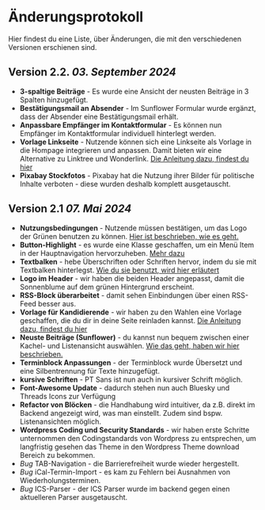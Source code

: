 # Änderungsprotokoll

Hier findest du eine Liste, über Änderungen, die mit den verschiedenen Versionen erschienen sind.

## Version 2.2. *03. September 2024*
* **3-spaltige Beiträge** - Es wurde eine Ansicht der neusten Beiträge in 3 Spalten hinzugefügt.
* **Bestätigungsmail an Absender** - Im Sunflower Formular wurde ergänzt, dass der Absender eine Bestätigungsmail erhält.
* **Anpassbare Empfänger im Kontaktformular** - Es können nun Empfänger im Kontaktformular individuell hinterlegt werden.
* **Vorlage Linkseite** - Nutzende können sich eine Linkseite als Vorlage in die Hompage integrieren und anpassen. Damit bieten wir eine Alternative zu Linktree und Wonderlink. [Die Anleitung dazu, findest du hier](blocks.md#vorlagen)
* **Pixabay Stockfotos** - Pixabay hat die Nutzung ihrer Bilder für politische Inhalte verboten - diese wurden deshalb komplett ausgetauscht.

## Version 2.1 *07. Mai 2024*
* **Nutzungsbedingungen** - Nutzende müssen bestätigen, um das Logo der Grünen benutzen zu können. [Hier ist beschrieben, wie es geht.](setup.md#theme-aktivieren)
* **Button-Highlight** - es wurde eine Klasse geschaffen, um ein Menü Item in der Hauptnavigation hervorzuheben. [Mehr dazu](menus.md#wie-setze-ich-einen-highlight-button)
* **Textbalken** - hebe Überschriften oder Schriften hervor, indem du sie mit Textbalken hinterlegst. [Wie du sie benutzt, wird hier erläutert](typography.md)
* **Logo im Header** - wir haben die beiden Header angepasst, damit die Sonnenblume auf dem grünen Hintergrund erscheint.
* **RSS-Block überarbeitet** - damit sehen Einbindungen über einen RSS-Feed besser aus.
* **Vorlage für Kandidierende** - wir haben zu den Wahlen eine Vorlage geschaffen, die du dir in deine Seite reinladen kannst. [Die Anleitung dazu, findest du hier](blocks.md#vorlagen)
* **Neuste Beiträge (Sunflower)** - du kannst nun bequem zwischen einer Kachel- und Listenansicht auswählen. [Wie das geht, haben wir hier beschrieben.](blocks.md#neuste-beitrage-sunflower)
* **Terminblock Anpassungen** - der Terminblock wurde Übersetzt und eine Silbentrennung für Texte hinzugefügt.
* **kursive Schriften** - PT Sans ist nun auch in kursiver Schrift möglich.
* **Font-Awesome Update** - dadurch stehen nun auch Bluesky und Threads Icons zur Verfügung
* **Refactor von Blöcken** - die Handhabung wird intuitiver, da z.B. direkt im Backend angezeigt wird, was man einstellt. Zudem sind bspw. Listenansichten möglich.
* **Wordpress Coding und Security Standards** - wir haben erste Schritte unternommen den Codingstandards von Wordpress zu entsprechen, um langfristig gesehen das Theme in den Wordpress Theme download Bereich zu bekommen.
* *Bug* TAB-Navigation - die Barrierefreiheit wurde wieder hergestellt.
* *Bug* iCal-Termin-Import - es kam zu Fehlern bei Ausnahmen von Wiederholungsterminen.
* *Bug* ICS-Parser - der ICS Parser wurde im backend gegen einen aktuelleren Parser ausgetauscht.
